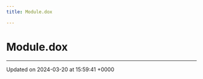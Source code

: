 ```yaml
---
title: Module.dox

---
```


# Module.dox








-------------------------------

Updated on 2024-03-20 at 15:59:41 +0000
